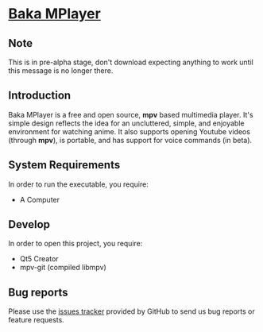 # [Baka MPlayer](http://bakamplayer.u8sand.net)

## Note

This is in pre-alpha stage, don't download expecting anything to work until this message is no longer there.

## Introduction

Baka MPlayer is a free and open source, **mpv** based multimedia player.
It's simple design reflects the idea for an uncluttered, simple, and enjoyable environment for watching anime.
It also supports opening Youtube videos (through **mpv**), is portable, and has support for voice commands (in beta).

## System Requirements

In order to run the executable, you require:
* A Computer

## Develop

In order to open this project, you require:

* Qt5 Creator
* mpv-git (compiled libmpv)

## Bug reports

Please use the [issues tracker](https://github.com/u8sand/Baka-MPlayer/issues) provided by GitHub to send us bug reports or
feature requests.